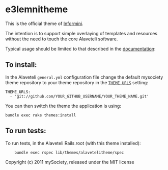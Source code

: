e3lemnitheme
==============

This is the official theme of [Informini](http://informini.org/).

The intention is to support simple overlaying of templates and
resources without the need to touch the core Alaveteli software.

Typical usage should be limited to that described in the [documentation](http://alaveteli.org/docs/customising/themes/):


## To install:

In the Alaveteli `general.yml` configuration file change the default mysociety  theme repository to your theme repository in the [`THEME_URLS`](http://alaveteli.org/docs/customising/config/#theme_urls) setting:

    THEME_URLS:
      - 'git://github.com/YOUR_GITHUB_USERNAME/YOUR_THEME_NAME.git'

You can then switch the theme the application is using:

    bundle exec rake themes:install

## To run tests:

To run tests, in the Alaveteli Rails.root (with this theme installed):

        bundle exec rspec lib/themes/alavetelitheme/spec


Copyright (c) 2011 mySociety, released under the MIT license

